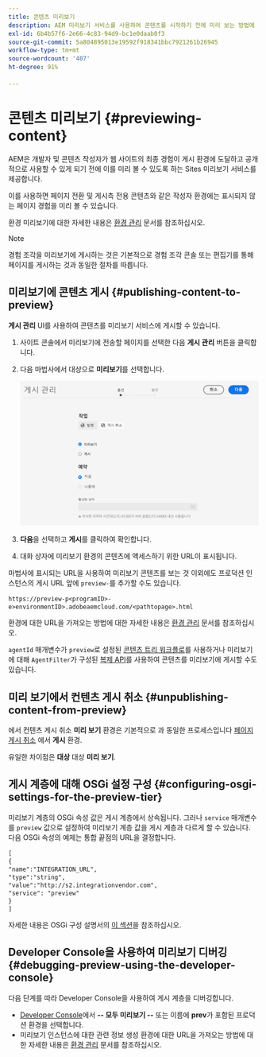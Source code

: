 ```yaml
---
title: 콘텐츠 미리보기
description: AEM 미리보기 서비스를 사용하여 콘텐츠를 시작하기 전에 미리 보는 방법에 대해 알아봅니다.
exl-id: 6b4b57f6-2e66-4c83-94d9-bc1e0daab0f3
source-git-commit: 5a804895013e19592f918341bbc7921261b26945
workflow-type: tm+mt
source-wordcount: '407'
ht-degree: 91%

---
```



# 콘텐츠 미리보기 {#previewing-content}

AEM은 개발자 및 콘텐츠 작성자가 웹 사이트의 최종 경험이 게시 환경에 도달하고 공개적으로 사용할 수 있게 되기 전에 이를 미리 볼 수 있도록 하는 Sites 미리보기 서비스를 제공합니다.

이를 사용하면 페이지 전환 및 게시측 전용 콘텐츠와 같은 작성자 환경에는 표시되지 않는 페이지 경험을 미리 볼 수 있습니다.

환경 미리보기에 대한 자세한 내용은 [환경 관리](/help/implementing/cloud-manager/manage-environments.md#access-preview-service) 문서를 참조하십시오.

>[!NOTE]
>
>경험 조각을 미리보기에 게시하는 것은 기본적으로 경험 조각 콘솔 또는 편집기를 통해 페이지를 게시하는 것과 동일한 절차를 따릅니다.

## 미리보기에 콘텐츠 게시 {#publishing-content-to-preview}

**게시 관리** UI를 사용하여 콘텐츠를 미리보기 서비스에 게시할 수 있습니다.

1. 사이트 콘솔에서 미리보기에 전송할 페이지를 선택한 다음 **게시 관리** 버튼을 클릭합니다.
1. 다음 마법사에서 대상으로 **미리보기**&#x200B;를 선택합니다.

   ![게시 관리](/help/sites-cloud/authoring/assets/previewmanagedpublication.png)

1. **다음**&#x200B;을 선택하고 **게시**&#x200B;를 클릭하여 확인합니다.

1. 대화 상자에 미리보기 환경의 콘텐츠에 액세스하기 위한 URL이 표시됩니다.


마법사에 표시되는 URL을 사용하여 미리보기 콘텐츠를 보는 것 이외에도 프로덕션 인스턴스의 게시 URL 앞에 `preview-`를 추가할 수도 있습니다.

```
https://preview-p<programID>-e>environmentID>.adobeaemcloud.com/<pathtopage>.html
```

환경에 대한 URL을 가져오는 방법에 대한 자세한 내용은 [환경 관리](/help/implementing/cloud-manager/manage-environments.md) 문서를 참조하십시오.

`agentId` 매개변수가 `preview`로 설정된 [콘텐츠 트리 워크플로](/help/operations/replication.md#publish-content-tree-workflow)를 사용하거나 미리보기에 대해 `AgentFilter`가 구성된 [복제 API](/help/operations/replication.md#replication-api)를 사용하여 콘텐츠를 미리보기에 게시할 수도 있습니다.

## 미리 보기에서 컨텐츠 게시 취소 {#unpublishing-content-from-preview}

에서 컨텐츠 게시 취소 **미리 보기** 환경은 기본적으로 과 동일한 프로세스입니다 [페이지 게시 취소](/help/sites-cloud/authoring/fundamentals/publishing-pages.md#unpublishing-pages) 에서 **게시** 환경.

유일한 차이점은 **대상** 대상 **미리 보기**.

## 게시 계층에 대해 OSGi 설정 구성 {#configuring-osgi-settings-for-the-preview-tier}

미리보기 계층의 OSGi 속성 값은 게시 계층에서 상속됩니다. 그러나 `service` 매개변수를 `preview` 값으로 설정하여 미리보기 계층 값을 게시 계층과 다르게 할 수 있습니다. 다음 OSGi 속성의 예제는 통합 끝점의 URL을 결정합니다.

```
[
{
"name":"INTEGRATION_URL",
"type":"string",
"value":"http://s2.integrationvendor.com",
"service": "preview"
}
]
```

자세한 내용은 OSGi 구성 설명서의 [이 섹션](/help/implementing/deploying/configuring-osgi.md#author-vs-publish-configuration)을 참조하십시오.

## Developer Console을 사용하여 미리보기 디버깅 {#debugging-preview-using-the-developer-console}

다음 단계를 따라 Developer Console을 사용하여 게시 계층을 디버깅합니다.

* [Developer Console](/help/implementing/developing/introduction/development-guidelines.md#aem-as-a-cloud-service-development-tools)에서 **-- 모두 미리보기 --** 또는 이름에 **prev**&#x200B;가 포함된 프로덕션 환경을 선택합니다.
* 미리보기 인스턴스에 대한 관련 정보 생성
환경에 대한 URL을 가져오는 방법에 대한 자세한 내용은 [환경 관리](/help/implementing/cloud-manager/manage-environments.md) 문서를 참조하십시오.
